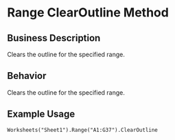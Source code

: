 # Range ClearOutline Method

## Business Description
Clears the outline for the specified range.

## Behavior
Clears the outline for the specified range.

## Example Usage
```vba
Worksheets("Sheet1").Range("A1:G37").ClearOutline
```